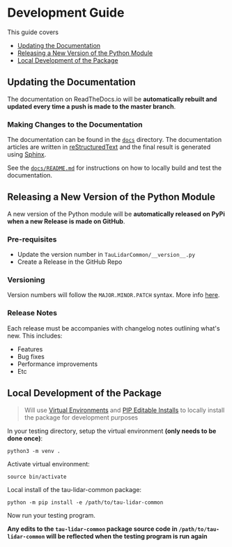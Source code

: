 # Development Guide

This guide covers

* [Updating the Documentation](#updating-the-documentation)
* [Releasing a New Version of the Python Module](#releasing-a-new-version-of-the-python-module)
* [Local Development of the Package](#local-development-of-the-package)

## Updating the Documentation

The documentation on ReadTheDocs.io will be **automatically rebuilt and updated every time a push is made to the master branch**.

### Making Changes to the Documentation

The documentation can be found in the [`docs`](./docs/) directory. The documentation articles are written in [reStructuredText](https://devguide.python.org/documenting/) and the final result is generated using [Sphinx](https://www.sphinx-doc.org/en/master/).

See the [`docs/README.md`](./docs/README.md) for instructions on how to locally build and test the documentation.

## Releasing a New Version of the Python Module

A new version of the Python module will be **automatically released on PyPi when a new Release is made on GitHub**.

### Pre-requisites

* Update the version number in `TauLidarCommon/__version__.py`
* Create a Release in the GitHub Repo

### Versioning

Version numbers will follow the `MAJOR.MINOR.PATCH` syntax. More info [here](https://semver.org/).

### Release Notes

Each release must be accompanies with changelog notes outlining what's new. This includes:

* Features
* Bug fixes
* Performance improvements
* Etc

## Local Development of the Package

> Will use [Virtual Environments](https://docs.python.org/3/tutorial/venv.html) and [PIP Editable Installs](https://pip.pypa.io/en/latest/reference/pip_install/#editable-installs) to locally install the package for development purposes

In your testing directory, setup the virtual environment **(only needs to be done once)**:
```
python3 -m venv .
```

Activate virtual environment:
```
source bin/activate
```

Local install of the tau-lidar-common package:
```
python -m pip install -e /path/to/tau-lidar-common
```

Now run your testing program.

**Any edits to the `tau-lidar-common` package source code in `/path/to/tau-lidar-common` will be reflected when the testing program is run again**
